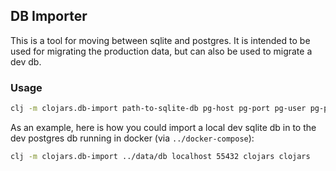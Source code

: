 ## DB Importer

This is a tool for moving between sqlite and postgres. It is intended
to be used for migrating the production data, but can also be used to
migrate a dev db.

### Usage

```sh
clj -m clojars.db-import path-to-sqlite-db pg-host pg-port pg-user pg-password
```

As an example, here is how you could import a local dev sqlite db in
to the dev postgres db running in docker (via `../docker-compose`):

```sh
clj -m clojars.db-import ../data/db localhost 55432 clojars clojars
```
